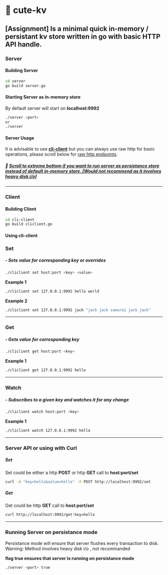 # :bear: cute-kv
<strong>[Assignment]</strong> Is a minimal quick <strong>in-memory / persistant</strong> kv store written in go with basic <strong>HTTP API</strong> handle.
---
### Server

#### Building Server
```bash
cd server
go build server.go
```

#### Starting Server as in-memory store

By default server will start on <strong>localhost:9992</strong>

```bash
./server <port>
or
./server
```

#### Server Usage

It is advisable to use <strong>[cli-client](https://github.com/flouthoc/cute-kv#client)</strong> but you can always use raw http for basic operations, please scroll below for [raw http endpoints](https://github.com/flouthoc/cute-kv#server-api-or-using-with-curl).

##### :no_good: [Scroll to extreme bottom if you want to run server as persistance store instead of default in-memory store. [Would not recommend as it involves heavy disk i/o]](https://github.com/flouthoc/cute-kv#running-server-on-persistance-mode)

---
### Client

#### Building Client
```bash
cd cli-client
go build cliclient.go
```

#### Using cli-client

### Set
##### - Sets value for corresponding key or overrides
```bash
./cliclient set host:port <key> <value>
```

<strong>Example 1</strong>
```bash
./cliclient set 127.0.0.1:9992 hello world
```

<strong>Example 2 </strong>
```bash
./cliclient set 127.0.0.1:9992 jack "jack jack samurai jack jack"
```
---

### Get 
##### - Gets value for corresponding key
```bash
./cliclient get host:port <key>
```

<strong>Example 1</strong>
```bash
./cliclient get 127.0.0.1:9992 hello
```

---
### Watch 
##### - Subscribes to a given key and watches it for any change
```bash
./cliclient watch host:port <key>
```

<strong>Example 1</strong>
```bash
./cliclient watch 127.0.0.1:9992 hello
```

---
### Server API or using with Curl

##### Set
Set could be either a http <strong>POST</strong> or http <strong> GET </strong> call to <strong> host:port/set </strong>

```bash
curl -d "key=hello&value=hello" -X POST http://localhost:9992/set
```

##### Get
Get could be  http <strong> GET </strong> call to <strong> host:port/set </strong>

```bash
curl http://localhost:9992/get?key=hello
```

---
### Running Server on persistance mode

Persistance mode will ensure that server flushes every transaction to disk.
Warning: Method involves heavy disk i/o , not recommanded

<strong>flag true ensures that server is running on persistance mode</strong>

```bash
./server <port> true
```